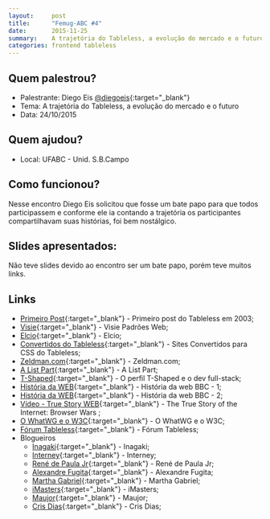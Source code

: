 ```yaml
---
layout:     post
title:      "Femug-ABC #4"
date:       2015-11-25
summary:    A trajetória do Tableless, a evolução do mercado e o futuro
categories: frontend tableless
---
```

## Quem palestrou?
* Palestrante: Diego Eis [@diegoeis](https://twitter.com/diegoeis){:target="_blank"}
* Tema: A trajetória do Tableless, a evolução do mercado e o futuro 
* Data: 24/10/2015

## Quem ajudou?
* Local: UFABC - Unid. S.B.Campo

## Como funcionou?

Nesse encontro Diego Eis solicitou que fosse um bate papo para que todos participassem e conforme ele ia contando a trajetória os participantes compartilhavam suas histórias, foi bem nostálgico.

## Slides apresentados:

Não teve slides devido ao encontro ser um bate papo, porém teve muitos links.

## Links 
* [Primeiro Post](https://web.archive.org/web/20070308112128/http://www.tableless.com.br/post-1){:target="_blank"} - Primeiro post do Tableless em 2003;
* [Visie](http://visie.com.br){:target="_blank"} - Visie Padrões Web;
* [Elcio](http://elcio.com.br/sobre){:target="_blank"} - Elcio;
* [Convertidos do Tableless](http://tableless.com.br/convertidos-tableless){:target="_blank"} - Sites Convertidos para CSS do Tableless;
* [Zeldman.com](http://www.zeldman.com){:target="_blank"} - Zeldman.com;
* [A List Part](http://alistapart.com){:target="_blank"} - A List Part;
* [T-Shaped](http://tableless.com.br/o-perfil-t-shaped-e-o-dev-full-stack){:target="_blank"} - O perfil T-Shaped e o dev full-stack;
* [História da WEB](http://tableless.com.br/historia-da-web-uma-timeline){:target="_blank"} - História da web BBC - 1;
* [História da WEB](http://www.webdirections.org/history/#01){:target="_blank"} - História da web BBC - 2;
* [Vídeo - True Story WEB](https://youtu.be/VANORrzKX50?list=PLa7FrZNcXGdgOcQnPbVR7lwQbMlRFvYpv){:target="_blank"} - The True Story of the Internet: Browser Wars ;
* [O WhatWG e o W3C](http://tableless.com.br/w3c-e-whatwg-amor-e-odio/){:target="_blank"} - O WhatWG e o W3C;
* [Fórum Tableless](http://forum.tableless.com.br){:target="_blank"} - Fórum Tableless;
* Blogueiros
	* [Inagaki](http://pensarenlouquece.com){:target="_blank"} - Inagaki;
	* [Interney](http://interney.net){:target="_blank"} - Interney;
	* [René de Paula Jr](http://www.usina.com/html_novo/drupal/index.php){:target="_blank"} - René de Paula Jr;
	* [Alexandre Fugita](http://techbits.com.br){:target="_blank"} - Alexandre Fugita;
	* [Martha Gabriel](http://www.martha.com.br/categoria/blog){:target="_blank"} - Martha Gabriel;
	* [iMasters](http://imasters.com.br){:target="_blank"} - iMasters;
	* [Maujor](http://www.maujor.com){:target="_blank"} - Maujor;
	* [Cris Dias](http://www.crisdias.com){:target="_blank"} - Cris Dias;
